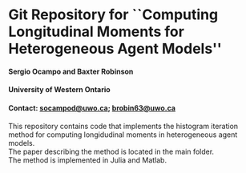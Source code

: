 # Git Repository for ``Computing Longitudinal Moments for Heterogeneous Agent Models''

#### Sergio Ocampo and Baxter Robinson

#### University of Western Ontario

#### **Contact:** socampod@uwo.ca; brobin63@uwo.ca

This repository contains code that implements the histogram iteration method for computing longidudinal moments in heterogeneous agent models.<br/>
The paper describing the method is located in the main folder.<br/>
The method is implemented in Julia and Matlab.<br/>
